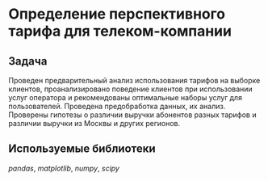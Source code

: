 # Определение перспективного тарифа для телеком-компании

## Задача

Проведен предварительный анализ использования тарифов на выборке клиентов, проанализировано поведение клиентов при использовании услуг оператора и рекомендованы оптимальные наборы услуг для пользователей. Проведена предобработка данных, их анализ. Проверены гипотезы о различии выручки абонентов разных тарифов и различии выручки из Москвы и других регионов.

## Используемые библиотеки
*pandas*, *matplotlib*, *numpy*, *scipy*
